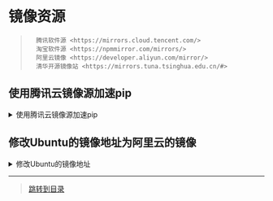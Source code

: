 # 镜像资源

>       腾讯软件源 <https://mirrors.cloud.tencent.com/>
>       淘宝软件源 <https://npmmirror.com/mirrors/>
>       阿里云镜像 <https://developer.aliyun.com/mirror/>
>       清华开源镜像站 <https://mirrors.tuna.tsinghua.edu.cn/#>

## 使用腾讯云镜像源加速pip

<details><summary>使用腾讯云镜像源加速pip</summary>
<pre>
运行以下命令以使用腾讯云pypi软件源：

```shell
pip install -i https://mirrors.cloud.tencent.com/pypi/simple <some-package>
```

注意：必须加上路径中的simple

设为默认

升级 pip 到最新的版本 (>=10.0.0) 后进行配置：

`pip config set global.index-url https://mirrors.cloud.tencent.com/pypi/simple`
</pre>
</details>


## 修改Ubuntu的镜像地址为阿里云的镜像

<details><summary>修改Ubuntu的镜像地址</summary>
<pre>
```shell
sed -i s/http:\/\/cn.archive.ubuntu.com/https:\/\/mirrors.aliyun.com/g /etc/apt/sources.list
```
</pre>
</details>

---

> [跳转到目录](menu.md)
